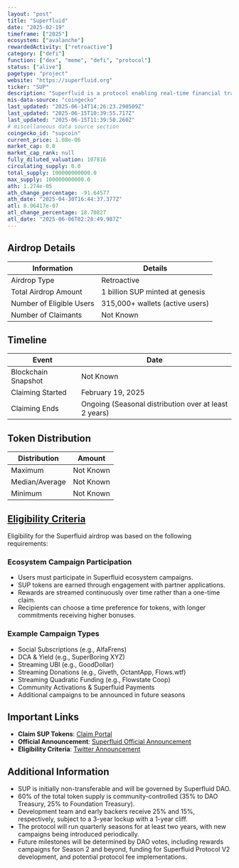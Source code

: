 ```yaml
---
layout: "post"
title: "Superfluid"
date: "2025-02-19"
timeframe: ["2025"]
ecosystem: ["avalanche"]
rewardedActivity: ["retroactive"]
category: ["defi"]
function: ["dex", "meme", "defi", "protocol"]
status: ["alive"]
pagetype: "project"
website: "https://superfluid.org"
ticker: "SUP"
description: "Superfluid is a protocol enabling real-time financial transactions, allowing money to be streamed continuously over time."
mis-data-source: "coingecko"
last_updated: "2025-06-14T14:26:23.290509Z"
last_updated: "2025-06-15T10:39:55.717Z"
last_updated: "2025-06-15T11:39:50.260Z"
# miscellaneous data source section
coingecko_id: "supcoin"
current_price: 1.08e-06
market_cap: 0.0
market_cap_rank: null
fully_diluted_valuation: 107816
circulating_supply: 0.0
total_supply: 100000000000.0
max_supply: 100000000000.0
ath: 1.274e-05
ath_change_percentage: -91.64577
ath_date: "2025-04-30T16:44:37.377Z"
atl: 8.96417e-07
atl_change_percentage: 18.70827
atl_date: "2025-06-06T02:28:49.987Z"
---
```


## Airdrop Details

| Information              | Details                         |
| ------------------------ | ------------------------------- |
| Airdrop Type             | Retroactive                     |
| Total Airdrop Amount     | 1 billion SUP minted at genesis |
| Number of Eligible Users | 315,000+ wallets (active users) |
| Number of Claimants      | Not Known                       |

## Timeline

| Event               | Date                                                  |
| ------------------- | ----------------------------------------------------- |
| Blockchain Snapshot | Not Known                                             |
| Claiming Started    | February 19, 2025                                     |
| Claiming Ends       | Ongoing (Seasonal distribution over at least 2 years) |

## Token Distribution

| Distribution   | Amount    |
| -------------- | --------- |
| Maximum        | Not Known |
| Median/Average | Not Known |
| Minimum        | Not Known |

## [Eligibility Criteria](https://superfluid.org/post/introducing-sup-the-superfluid-token)

Eligibility for the Superfluid airdrop was based on the following requirements:

### Ecosystem Campaign Participation
- Users must participate in Superfluid ecosystem campaigns.
- SUP tokens are earned through engagement with partner applications.
- Rewards are streamed continuously over time rather than a one-time claim.
- Recipients can choose a time preference for tokens, with longer commitments receiving higher bonuses.

### Example Campaign Types
- Social Subscriptions (e.g., AlfaFrens)
- DCA & Yield (e.g., SuperBoring XYZ)
- Streaming UBI (e.g., GoodDollar)
- Streaming Donations (e.g., Giveth, OctantApp, Flows.wtf)
- Streaming Quadratic Funding (e.g., Flowstate Coop)
- Community Activations & Superfluid Payments
- Additional campaigns to be announced in future seasons

## Important Links

- **Claim SUP Tokens**: [Claim Portal](https://claim.superfluid.org)
- **Official Announcement**: [Superfluid Official Announcement](https://superfluid.org/post/introducing-sup-the-superfluid-token)
- **Eligibility Criteria**: [Twitter Announcement](https://x.com/Superfluid_HQ/status/1892236026925773206)

## Additional Information

- SUP is initially non-transferable and will be governed by Superfluid DAO.
- 60% of the total token supply is community-controlled (35% to DAO Treasury, 25% to Foundation Treasury).
- Development team and early backers receive 25% and 15%, respectively, subject to a 3-year lockup with a 1-year cliff.
- The protocol will run quarterly seasons for at least two years, with new campaigns being introduced periodically.
- Future milestones will be determined by DAO votes, including rewards campaigns for Season 2 and beyond, funding for Superfluid Protocol V2 development, and potential protocol fee implementations.